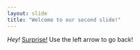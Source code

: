 ```yaml
---
layout: slide
title: "Welcome to our second slide!"
---
```

*Hey!*
[Surprise!](https://www.google.com/search?q=smiley+face&tbm=isch&safe=active&chips=q:smiley+face,g_1:happy:qwiIqdi-yao%3D&safe=active&hl=en&sa=X&ved=2ahUKEwijku38guHrAhX1nEsFHRpCCsUQ4lYoAXoECAEQFg&biw=1519&bih=754#imgrc=qsm-2KmICKu0MM)
Use the left arrow to go back!
